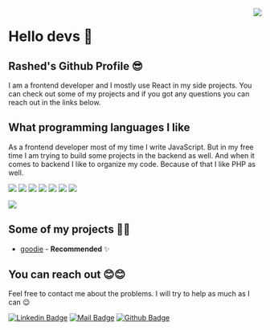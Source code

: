 <img align="right" src="https://github-readme-stats.vercel.app/api?username=rashedraju&show_icons=true&theme=radical"/>

# Hello devs 👋

## Rashed's Github Profile 😎

I am a frontend developer and I mostly use React in my side projects. You can check out some of my projects and if you got any questions you can reach out in the links below. 

## What programming languages I like
As a frontend developer most of my time I write JavaScript. But in my free time I am trying to build some projects in the backend as well. And when it comes to backend I like to organize my code. Because of that I like PHP as well.

[![](https://img.shields.io/badge/html-e34c26?style=for-the-badge&logo=html5&logoColor=white)]()
[![](https://img.shields.io/badge/css-264de4?style=for-the-badge&logo=css3&logoColor=white)]()
[![](https://img.shields.io/badge/javascript-f0db4f?style=for-the-badge&logo=javascript&logoColor=white)]()
[![](https://img.shields.io/badge/sass-cc6699?style=for-the-badge&logo=sass&logoColor=white)]()
[![](https://img.shields.io/badge/react-61DAFB?style=for-the-badge&logo=react&logoColor=white)]()
[![](https://img.shields.io/badge/php-f67317?style=for-the-badge&logo=php&logoColor=white)]()
[![](https://img.shields.io/badge/bootstrap-563D7C?style=for-the-badge&logo=bootstrap&logoColor=white)]()

<img src="https://github-readme-stats.vercel.app/api/top-langs/?username=rashedraju"/>

## Some of my projects 🐱‍🏍
* [goodie](https://github.com/rashedraju/goodie) - **Recommended** ✨

## You can reach out 😊😊
Feel free to contact me about the problems. I will try to help as much as I can 😉

[![Linkedin Badge](https://img.shields.io/badge/linkedin-%230077B5.svg?&style=for-the-badge&logo=linkedin&logoColor=white)](https://www.linkedin.com/in/rashedraju/)
[![Mail Badge](https://img.shields.io/badge/email-c14438?style=for-the-badge&logo=Gmail&logoColor=white&link=mailto:rashedraju.cs@gmail.com)](mailto:rashedraju.cs@gmail.com)
[![Github Badge](https://img.shields.io/badge/github-333?style=for-the-badge&logo=github&logoColor=white)](https://github.com/rashedraju)
